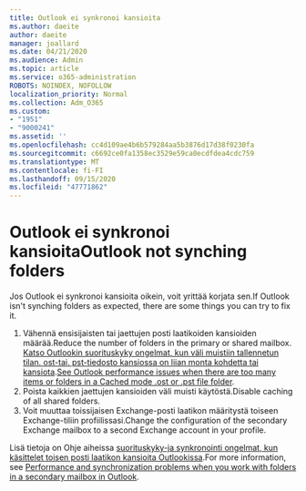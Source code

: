 ```yaml
---
title: Outlook ei synkronoi kansioita
ms.author: daeite
author: daeite
manager: joallard
ms.date: 04/21/2020
ms.audience: Admin
ms.topic: article
ms.service: o365-administration
ROBOTS: NOINDEX, NOFOLLOW
localization_priority: Normal
ms.collection: Adm_O365
ms.custom:
- "1951"
- "9000241"
ms.assetid: ''
ms.openlocfilehash: cc4d109ae4b6b579284aa5b3876d17d38f0230fa
ms.sourcegitcommit: c6692ce0fa1358ec3529e59ca0ecdfdea4cdc759
ms.translationtype: MT
ms.contentlocale: fi-FI
ms.lasthandoff: 09/15/2020
ms.locfileid: "47771862"
---
```

# <a name="outlook-not-synching-folders"></a><span data-ttu-id="eb21f-102">Outlook ei synkronoi kansioita</span><span class="sxs-lookup"><span data-stu-id="eb21f-102">Outlook not synching folders</span></span>

<span data-ttu-id="eb21f-103">Jos Outlook ei synkronoi kansioita oikein, voit yrittää korjata sen.</span><span class="sxs-lookup"><span data-stu-id="eb21f-103">If Outlook isn't synching folders as expected, there are some things you can try to fix it.</span></span>

1. <span data-ttu-id="eb21f-104">Vähennä ensisijaisten tai jaettujen posti laatikoiden kansioiden määrää.</span><span class="sxs-lookup"><span data-stu-id="eb21f-104">Reduce the number of folders in the primary or shared mailbox.</span></span> <span data-ttu-id="eb21f-105">[Katso Outlookin suorituskyky ongelmat, kun väli muistiin tallennetun tilan. ost-tai. pst-tiedosto kansiossa on liian monta kohdetta tai kansiota](https://support.microsoft.com/help/2768656).</span><span class="sxs-lookup"><span data-stu-id="eb21f-105">[See Outlook performance issues when there are too many items or folders in a Cached mode .ost or .pst file folder](https://support.microsoft.com/help/2768656).</span></span>
2. <span data-ttu-id="eb21f-106">Poista kaikkien jaettujen kansioiden väli muisti käytöstä.</span><span class="sxs-lookup"><span data-stu-id="eb21f-106">Disable caching of all shared folders.</span></span>
3. <span data-ttu-id="eb21f-107">Voit muuttaa toissijaisen Exchange-posti laatikon määritystä toiseen Exchange-tiliin profiilissasi.</span><span class="sxs-lookup"><span data-stu-id="eb21f-107">Change the configuration of the secondary Exchange mailbox to a second Exchange account in your profile.</span></span>

<span data-ttu-id="eb21f-108">Lisä tietoja on Ohje aiheissa [suorituskyky-ja synkronointi ongelmat, kun käsittelet toisen posti laatikon kansioita Outlookissa](https://support.microsoft.com/help/3115602).</span><span class="sxs-lookup"><span data-stu-id="eb21f-108">For more information, see [Performance and synchronization problems when you work with folders in a secondary mailbox in Outlook](https://support.microsoft.com/help/3115602).</span></span>

